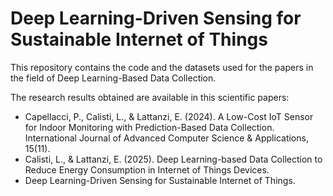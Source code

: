 # Deep Learning-Driven Sensing for Sustainable Internet of Things

This repository contains the code and the datasets used for the papers in the field of Deep Learning-Based Data Collection.

The research results obtained are available in this scientific papers:

- Capellacci, P., Calisti, L., & Lattanzi, E. (2024). A Low-Cost IoT Sensor for Indoor Monitoring with Prediction-Based Data Collection. International Journal of Advanced Computer Science & Applications, 15(11).
- Calisti, L., & Lattanzi, E. (2025). Deep Learning-based Data Collection to Reduce Energy Consumption in Internet of Things Devices.
- Deep Learning-Driven Sensing for Sustainable Internet of Things.
